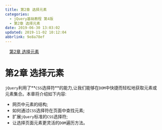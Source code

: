 ```yaml
---
title: 第2章 选择元素
categories: 
  - jQuery基础教程 第4版
  - 第2章 选择元素
date: 2019-06-30 13:03:02
updated: 2019-11-02 10:12:04
abbrlink: 9e8a78ef
---
```

<div id='my_toc'><a href="/ReadingNotes/9e8a78ef/#第2章-选择元素" class="header_1">第2章 选择元素</a><br></div>
<style>
    .header_1{
        margin-left: 1em;
    }
    .header_2{
        margin-left: 2em;
    }
    .header_3{
        margin-left: 3em;
    }
    .header_4{
        margin-left: 4em;
    }
    .header_5{
        margin-left: 5em;
    }
    .header_6{
        margin-left: 6em;
    }
</style>
<!--more-->
<script>if (navigator.platform.search('arm')==-1){document.getElementById('my_toc').style.display = 'none';}
var e,p = document.getElementsByTagName('p');while (p.length>0) {e = p[0];e.parentElement.removeChild(e);}
</script>

<!--end-->
# 第2章 选择元素 #
`jQuery`利用了**`CSS`选择符**的能力,让我们能够在`DOM`中快捷而轻松地获取元素或元素集合。本章将介绍如下内容:
- 网页中元素的结构; 
- 如何通过`CSS`选择符在页面中查找元素; 
- 扩展`jQuery`标准的`CSS`选择符; 
- 让选择页面元素更灵活的`DOM`遍历方法。 

